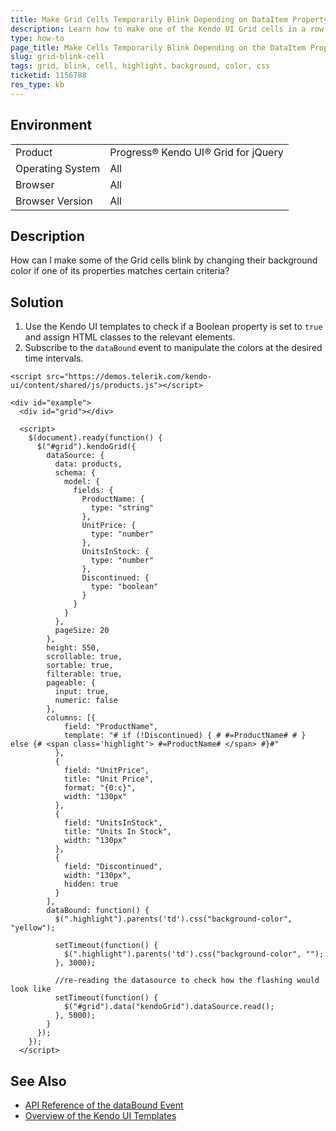 ```yaml
---
title: Make Grid Cells Temporarily Blink Depending on DataItem Property
description: Learn how to make one of the Kendo UI Grid cells in a row blink if a certain condition is met.
type: how-to
page_title: Make Cells Temporarily Blink Depending on the DataItem Property - Kendo UI Grid for jQuery
slug: grid-blink-cell
tags: grid, blink, cell, highlight, background, color, css
ticketid: 1156788
res_type: kb
---
```


## Environment

<table>
 <tr>
  <td>Product</td>
  <td>Progress® Kendo UI® Grid for jQuery</td>
 </tr>
 <tr>
  <td>Operating System</td>
  <td>All</td>
 </tr>
 <tr>
  <td>Browser</td>
  <td>All</td>
 </tr>
 <tr>
  <td>Browser Version</td>
  <td>All</td>
 </tr>
</table>

## Description

How can I make some of the Grid cells blink by changing their background color if one of its properties matches certain criteria?

## Solution

1. Use the Kendo UI templates to check if a Boolean property is set to `true` and assign HTML classes to the relevant elements.
1. Subscribe to the `dataBound` event to manipulate the colors at the desired time intervals.

```dojo
<script src="https://demos.telerik.com/kendo-ui/content/shared/js/products.js"></script>

<div id="example">
  <div id="grid"></div>

  <script>
    $(document).ready(function() {
      $("#grid").kendoGrid({
        dataSource: {
          data: products,
          schema: {
            model: {
              fields: {
                ProductName: {
                  type: "string"
                },
                UnitPrice: {
                  type: "number"
                },
                UnitsInStock: {
                  type: "number"
                },
                Discontinued: {
                  type: "boolean"
                }
              }
            }
          },
          pageSize: 20
        },
        height: 550,
        scrollable: true,
        sortable: true,
        filterable: true,
        pageable: {
          input: true,
          numeric: false
        },
        columns: [{
            field: "ProductName",
            template: "# if (!Discontinued) { # #=ProductName# # } else {# <span class='highlight'> #=ProductName# </span> #}#"
          },
          {
            field: "UnitPrice",
            title: "Unit Price",
            format: "{0:c}",
            width: "130px"
          },
          {
            field: "UnitsInStock",
            title: "Units In Stock",
            width: "130px"
          },
          {
            field: "Discontinued",
            width: "130px",
            hidden: true
          }
        ],
        dataBound: function() {
          $(".highlight").parents('td').css("background-color", "yellow");

          setTimeout(function() {
            $(".highlight").parents('td').css("background-color", "");
          }, 3000);

          //re-reading the datasource to check how the flashing would look like
          setTimeout(function() {
            $("#grid").data("kendoGrid").dataSource.read();
          }, 5000);
        }
      });
    });
  </script>
```

## See Also

* [API Reference of the dataBound Event](https://docs.telerik.com/kendo-ui/api/javascript/ui/grid/events/databound)
* [Overview of the Kendo UI Templates](https://docs.telerik.com/kendo-ui/framework/templates/overview)
